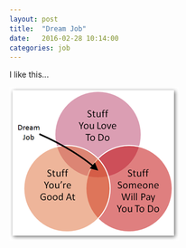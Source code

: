 ```yaml
---
layout: post
title:  "Dream Job"
date:   2016-02-28 10:14:00
categories: job
---
```


I like this...

![Image of Dream Job](/images/dreamjob.png)
